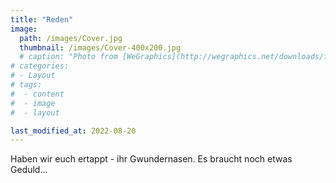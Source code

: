 ```yaml
---
title: "Reden"
image: 
  path: /images/Cover.jpg
  thumbnail: /images/Cover-400x200.jpg
  # caption: "Photo from [WeGraphics](http://wegraphics.net/downloads/free-ultimate-blurred-background-pack/)"
# categories:
# - Layout
# tags:
#  - content
#  - image
#  - layout

last_modified_at: 2022-08-20
---
```


Haben wir euch ertappt - ihr Gwundernasen. Es braucht noch etwas Geduld... 
